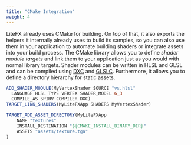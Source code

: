 ```yaml
---
title: "CMake Integration"
weight: 4
---
```


LiteFX already uses CMake for building. On top of that, it also exports the helpers it internally already uses to build its samples, so you can also use them in your application to automate building shaders or integrate assets into your build process. The CMake library allows you to define *shader module targets* and link them to your application just as you would with normal library targets. Shader modules can be written in HLSL and GLSL and can be compiled using [DXC](https://github.com/microsoft/DirectXShaderCompiler) and [GLSLC](https://github.com/google/shaderc/tree/main/glslc). Furthermore, it allows you to define a directory hierarchy for static assets.

```cmake
ADD_SHADER_MODULE(MyVertexShader SOURCE "vs.hlsl" 
  LANGUAGE HLSL TYPE VERTEX SHADER_MODEL 6_3 
  COMPILE_AS SPIRV COMPILER DXC)
TARGET_LINK_SHADERS(MyLiteFXApp SHADERS MyVertexShader)

TARGET_ADD_ASSET_DIRECTORY(MyLiteFXApp
    NAME "textures"
    INSTALL_DESTINATION "${CMAKE_INSTALL_BINARY_DIR}"
    ASSETS "assets/texture.tga"
)
```